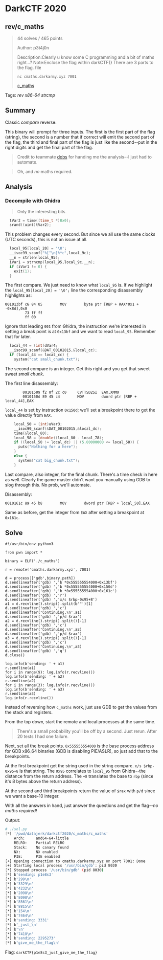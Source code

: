 # DarkCTF 2020

## rev/c_maths

> 44 solves / 465 points
>
> Author: p3t4j0n
>
> Description:Clearly u know some C programming and a bit of maths right...? Note:Enclose the flag within darkCTF{} There are 3 parts to the flag. file
>
> `nc cmaths.darkarmy.xyz 7001`
>  
> [c_maths](c_maths)

Tags: _rev_ _x86-64_ _strcmp_


## Summary

Classic _compare_ reverse.

This binary will prompt for three inputs.  The first is the first part of the flag (string), the second is a number that if correct will emit the second part of the flag, the third and final part of the flag is just like the second--put in the right digits and get the final part of the flag.

> Credit to teammate [dobs](https://github.com/dobsonj/ctf/tree/master/writeups) for handing me the analysis--I just had to automate.

> Oh, and _no_ maths required.


## Analysis

### Decompile with Ghidra

> Only the interesting bits.

```c
  tVar2 = time((time_t *)0x0);
  srand((uint)tVar2);
```

This problem changes every second.  But since we all use the same clocks (UTC seconds), this is not an issue at all.

```c
  local_95[local_20] = '\0';
  __isoc99_scanf("%[^\n]%*c",local_9c);
  __n = strlen(local_95);
  iVar1 = strncmp(local_95,local_9c,__n);
  if (iVar1 != 0) {
    exit(1);
  }
```

The first compare.  We just need to know what `local_95` is.  If we highlight the `local_95[local_20] = '\0';` line the corresponding disassembly highlights as:

```
001013bf c6 84 05        MOV        byte ptr [RBP + RAX*0x1 + -0x8d],0x0
         73 ff ff 
         ff 00
```

Ignore that leading `001` from Ghidra, the instruction we're interested in setting a break point is at `0x13bf` and we want to read `local_95`.  Remember that for later.


```c
  local_44 = (int)dVar4;
  __isoc99_scanf(&DAT_00102015,&local_cc);
  if (local_44 == local_cc) {
    system("cat small_chunk.txt");
```

The second compare is an integer.  Get this right and you get that sweet sweet _small chunk_.

The first line disassembly:

```
        00101509 f2 0f 2c c0     CVTTSD2SI  EAX,XMM0
        0010150d 89 45 c4        MOV        dword ptr [RBP + local_44],EAX
```

`local_44` is set by instruction `0x150d`; we'll set a breakpoint there to get the value directly from `EAX`.


```c
    local_50 = (int)uVar3;
    __isoc99_scanf(&DAT_00102015,&local_dc);
    time(&local_80);
    local_58 = (double)(local_80 - local_78);
    if ((local_50 != local_dc) || (5.00000000 <= local_58)) {
      puts("Nothing for u here");
    }
    else {
      system("cat big_chunk.txt");
    }
```

Last compare, also integer, for the final chunk.  There's a time check in here as well.  Clearly the game master didn't want you manually using GDB to slog through this.  No prob, we'll automate.

Disassembly:

```
0010161c 89 45 b8        MOV        dword ptr [RBP + local_50],EAX
```

Same as before, get the integer from `EAX` after setting a breakpoint at `0x161c`.


## Solve

```
#!/usr/bin/env python3

from pwn import *

binary = ELF('./c_maths')

r = remote('cmaths.darkarmy.xyz', 7001)

d = process(['gdb',binary.path])
d.sendlineafter('gdb) ','b *0x555555554000+0x13bf')
d.sendlineafter('gdb) ','b *0x555555554000+0x150d')
d.sendlineafter('gdb) ','b *0x555555554000+0x161c')
d.sendlineafter('gdb) ','r')
d.sendlineafter('gdb) ','x/s $rbp-0x95+8')
a1 = d.recvline().strip().split(b'"')[1]
d.sendlineafter('gdb) ','c')
d.sendlineafter('Continuing.\n',a1)
d.sendlineafter('gdb) ','p/d $rax')
a2 = d.recvline().strip().split()[-1]
d.sendlineafter('gdb) ','c')
d.sendlineafter('Continuing.\n',a2)
d.sendlineafter('gdb) ','p/d $rax')
a3 = d.recvline().strip().split()[-1]
d.sendlineafter('gdb) ','c')
d.sendlineafter('Continuing.\n',a3)
d.sendlineafter('gdb) ','q')
d.close()

log.info(b'sending: ' + a1)
r.sendline(a1)
for i in range(9): log.info(r.recvline())
log.info(b'sending: ' + a2)
r.sendline(a2)
for i in range(3): log.info(r.recvline())
log.info(b'sending: ' + a3)
r.sendline(a3)
log.info(r.recvline())
```

Instead of reversing how `c_maths` work, just use GDB to get the values from the stack and registers.

From the top down, start the remote and local processes at the same time.

> There's a small probability you'll be off by a second.  Just rerun.  After 20 tests I had one failure.

Next, set all the break points.  `0x555555554000` is the base process address for GDB x86_64 binaries (GDB is disabling PIE/ASLR), so just add that to the breakpoints.

At the first breakpoint get the string used in the string compare.  `x/s $rbp-0x95+8` is that string.  The `0x95` correlates to `local_95` from Ghidra--the distance from the return address.  The `+8` translates the base to `rbp` (since it's 8 bytes above the return address).

At the second and third breakpoints return the value of `$rax` with `p/d` since we want a base-10 integer.

With all the answers in hand, just answer the questions and get the flag--_no maths required!_

Output:

```bash
# ./sol.py
[*] '/pwd/datajerk/darkctf2020/c_maths/c_maths'
    Arch:     amd64-64-little
    RELRO:    Partial RELRO
    Stack:    No canary found
    NX:       NX enabled
    PIE:      PIE enabled
[+] Opening connection to cmaths.darkarmy.xyz on port 7001: Done
[+] Starting local process '/usr/bin/gdb': pid 8030
[*] Stopped process '/usr/bin/gdb' (pid 8030)
[*] b'sending: p1e8s3'
[*] b'299\n'
[*] b'3329\n'
[*] b'4232\n'
[*] b'2098\n'
[*] b'8098\n'
[*] b'8561\n'
[*] b'8815\n'
[*] b'154\n'
[*] b'7464\n'
[*] b'sending: 3331'
[*] b'_just_\n'
[*] b'\n'
[*] b'7418\n'
[*] b'sending: 2295273'
[*] b'give_me_the_flag\n'
```

Flag: `darkCTF{p1e8s3_just_give_me_the_flag}`